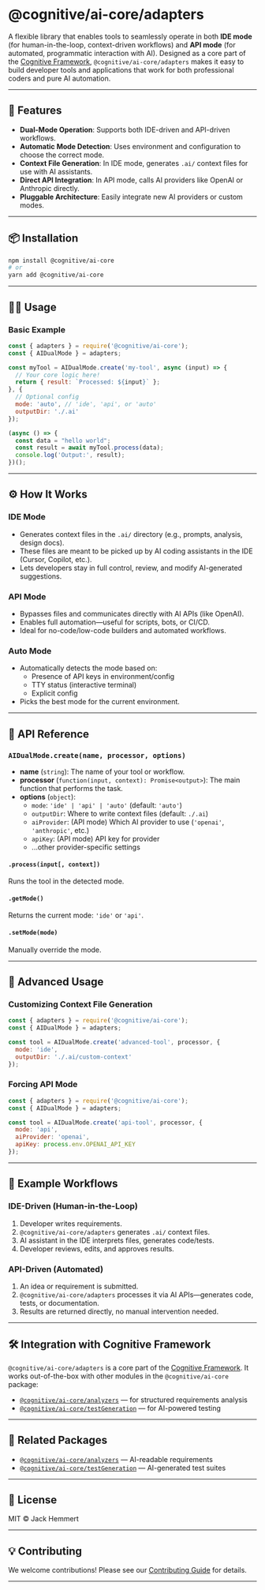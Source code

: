 # @cognitive/ai-core/adapters

A flexible library that enables tools to seamlessly operate in both **IDE mode** (for human-in-the-loop, context-driven workflows) and **API mode** (for automated, programmatic interaction with AI). Designed as a core part of the [Cognitive Framework](https://github.com/JackHemmert3113/cognitive-framework), `@cognitive/ai-core/adapters` makes it easy to build developer tools and applications that work for both professional coders and pure AI automation.

---

## 🚀 Features

- **Dual-Mode Operation**: Supports both IDE-driven and API-driven workflows.
- **Automatic Mode Detection**: Uses environment and configuration to choose the correct mode.
- **Context File Generation**: In IDE mode, generates `.ai/` context files for use with AI assistants.
- **Direct API Integration**: In API mode, calls AI providers like OpenAI or Anthropic directly.
- **Pluggable Architecture**: Easily integrate new AI providers or custom modes.

---

## 📦 Installation

```bash
npm install @cognitive/ai-core
# or
yarn add @cognitive/ai-core
```

---

## 🧑‍💻 Usage

### Basic Example

```js
const { adapters } = require('@cognitive/ai-core');
const { AIDualMode } = adapters;

const myTool = AIDualMode.create('my-tool', async (input) => {
  // Your core logic here!
  return { result: `Processed: ${input}` };
}, {
  // Optional config
  mode: 'auto', // 'ide', 'api', or 'auto'
  outputDir: './.ai'
});

(async () => {
  const data = "hello world";
  const result = await myTool.process(data);
  console.log('Output:', result);
})();
```

---

## ⚙️ How It Works

### IDE Mode

- Generates context files in the `.ai/` directory (e.g., prompts, analysis, design docs).
- These files are meant to be picked up by AI coding assistants in the IDE (Cursor, Copilot, etc.).
- Lets developers stay in full control, review, and modify AI-generated suggestions.

### API Mode

- Bypasses files and communicates directly with AI APIs (like OpenAI).
- Enables full automation—useful for scripts, bots, or CI/CD.
- Ideal for no-code/low-code builders and automated workflows.

### Auto Mode

- Automatically detects the mode based on:
  - Presence of API keys in environment/config
  - TTY status (interactive terminal)
  - Explicit config
- Picks the best mode for the current environment.

---

## 🧩 API Reference

### `AIDualMode.create(name, processor, options)`

- **name** (`string`): The name of your tool or workflow.
- **processor** (`function(input, context): Promise<output>`): The main function that performs the task.
- **options** (`object`):
  - `mode`: `'ide' | 'api' | 'auto'` (default: `'auto'`)
  - `outputDir`: Where to write context files (default: `./.ai`)
  - `aiProvider`: (API mode) Which AI provider to use (`'openai'`, `'anthropic'`, etc.)
  - `apiKey`: (API mode) API key for provider
  - ...other provider-specific settings

#### `.process(input[, context])`

Runs the tool in the detected mode.

#### `.getMode()`

Returns the current mode: `'ide'` or `'api'`.

#### `.setMode(mode)`

Manually override the mode.

---

## 🧰 Advanced Usage

### Customizing Context File Generation

```js
const { adapters } = require('@cognitive/ai-core');
const { AIDualMode } = adapters;

const tool = AIDualMode.create('advanced-tool', processor, {
  mode: 'ide',
  outputDir: './.ai/custom-context'
});
```

### Forcing API Mode

```js
const { adapters } = require('@cognitive/ai-core');
const { AIDualMode } = adapters;

const tool = AIDualMode.create('api-tool', processor, {
  mode: 'api',
  aiProvider: 'openai',
  apiKey: process.env.OPENAI_API_KEY
});
```

---

## 🌟 Example Workflows

### IDE-Driven (Human-in-the-Loop)

1. Developer writes requirements.
2. `@cognitive/ai-core/adapters` generates `.ai/` context files.
3. AI assistant in the IDE interprets files, generates code/tests.
4. Developer reviews, edits, and approves results.

### API-Driven (Automated)

1. An idea or requirement is submitted.
2. `@cognitive/ai-core/adapters` processes it via AI APIs—generates code, tests, or documentation.
3. Results are returned directly, no manual intervention needed.

---

## 🛠️ Integration with Cognitive Framework

`@cognitive/ai-core/adapters` is a core part of the [Cognitive Framework](https://github.com/JackHemmert3113/cognitive-framework). It works out-of-the-box with other modules in the `@cognitive/ai-core` package:

- [`@cognitive/ai-core/analyzers`](../analyzers) — for structured requirements analysis
- [`@cognitive/ai-core/testGeneration`](../test-generation) — for AI-powered testing

---

## 📂 Related Packages

- [`@cognitive/ai-core/analyzers`](../analyzers) — AI-readable requirements
- [`@cognitive/ai-core/testGeneration`](../test-generation) — AI-generated test suites

---

## 📝 License

MIT © Jack Hemmert

---

## 💡 Contributing

We welcome contributions! Please see our [Contributing Guide](../../CONTRIBUTING.md) for details.

---
